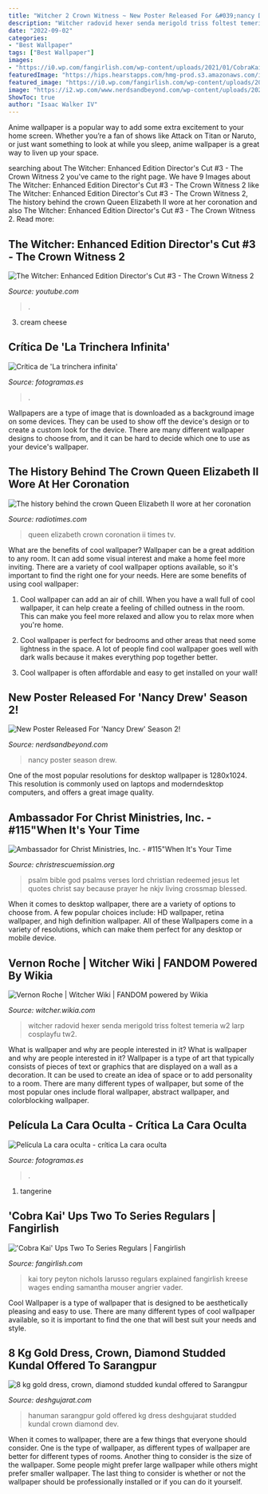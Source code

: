 ```yaml
---
title: "Witcher 2 Crown Witness ~ New Poster Released For &#039;nancy Drew&#039; Season 2!"
description: "Witcher radovid hexer senda merigold triss foltest temeria w2 larp cosplayfu tw2"
date: "2022-09-02"
categories:
- "Best Wallpaper"
tags: ["Best Wallpaper"]
images:
- "https://i0.wp.com/fangirlish.com/wp-content/uploads/2021/01/CobraKai_Season3_00_11_06_06R.jpg?resize=2048%2C1365&amp;ssl=1"
featuredImage: "https://hips.hearstapps.com/hmg-prod.s3.amazonaws.com/images/la-trinchera-infinita-1571673035.jpg?crop=0.838xw:1.00xh;0.0817xw,0&amp;resize=1200:*"
featured_image: "https://i0.wp.com/fangirlish.com/wp-content/uploads/2021/01/CobraKai_Season3_00_11_06_06R.jpg?resize=2048%2C1365&amp;ssl=1"
image: "https://i2.wp.com/www.nerdsandbeyond.com/wp-content/uploads/2020/12/nancy-poster-season-2.jpg?fit=960%2C1200&amp;ssl=1"
ShowToc: true
author: "Isaac Walker IV"
---
```



Anime wallpaper is a popular way to add some extra excitement to your home screen. Whether you’re a fan of shows like Attack on Titan or Naruto, or just want something to look at while you sleep, anime wallpaper is a great way to liven up your space.

	

		
searching about The Witcher: Enhanced Edition Director&#039;s Cut #3 - The Crown Witness 2 you've came to the right page. We have 9 Images about The Witcher: Enhanced Edition Director&#039;s Cut #3 - The Crown Witness 2 like The Witcher: Enhanced Edition Director&#039;s Cut #3 - The Crown Witness 2, The history behind the crown Queen Elizabeth II wore at her coronation and also The Witcher: Enhanced Edition Director&#039;s Cut #3 - The Crown Witness 2. Read more:
		
    
## The Witcher: Enhanced Edition Director&#039;s Cut #3 - The Crown Witness 2

<img loading=lazy src="https://i.ytimg.com/vi/cHZmiqUKjWk/maxresdefault.jpg" onerror="this.onerror=null;this.src='https://tse4.mm.bing.net/th?id=OIP.HU7DClKRdvqu89PA9Z1_owHaEK&amp;pid=15.1';" alt="The Witcher: Enhanced Edition Director&#039;s Cut #3 - The Crown Witness 2">

_Source: youtube.com_

>. 

	

3. cream cheese 

    
## Crítica De &#039;La Trinchera Infinita&#039;

<img loading=lazy src="https://hips.hearstapps.com/hmg-prod.s3.amazonaws.com/images/la-trinchera-infinita-1571673035.jpg?crop=0.838xw:1.00xh;0.0817xw,0&amp;resize=1200:*" onerror="this.onerror=null;this.src='https://tse4.mm.bing.net/th?id=OIP.OBQKKhrmmiRuPd4v1aQyEAHaDt&amp;pid=15.1';" alt="Crítica de &#039;La trinchera infinita&#039;">

_Source: fotogramas.es_

>. 

	

Wallpapers are a type of image that is downloaded as a background image on some devices. They can be used to show off the device's design or to create a custom look for the device. There are many different wallpaper designs to choose from, and it can be hard to decide which one to use as your device's wallpaper.

    
## The History Behind The Crown Queen Elizabeth II Wore At Her Coronation

<img loading=lazy src="http://media.immediate.co.uk/volatile/sites/3/2018/01/15080634-high_res-the-coronation-387d127.jpg" onerror="this.onerror=null;this.src='https://tse1.mm.bing.net/th?id=OIP.7waF3zS6hYJ5_ZMGbUYjbAHaEK&amp;pid=15.1';" alt="The history behind the crown Queen Elizabeth II wore at her coronation">

_Source: radiotimes.com_

>queen elizabeth crown coronation ii times tv. 

	

What are the benefits of cool wallpaper?
Wallpaper can be a great addition to any room. It can add some visual interest and make a home feel more inviting. There are a variety of cool wallpaper options available, so it's important to find the right one for your needs. Here are some benefits of using cool wallpaper: 
1. Cool wallpaper can add an air of chill. When you have a wall full of cool wallpaper, it can help create a feeling of chilled outness in the room. This can make you feel more relaxed and allow you to relax more when you're home. 

2. Cool wallpaper is perfect for bedrooms and other areas that need some lightness in the space. A lot of people find cool wallpaper goes well with dark walls because it makes everything pop together better. 

3. Cool wallpaper is often affordable and easy to get installed on your wall!

    
## New Poster Released For &#039;Nancy Drew&#039; Season 2!

<img loading=lazy src="https://i2.wp.com/www.nerdsandbeyond.com/wp-content/uploads/2020/12/nancy-poster-season-2.jpg?fit=960%2C1200&amp;ssl=1" onerror="this.onerror=null;this.src='https://tse1.mm.bing.net/th?id=OIP.q93VRhpX6XB7mb69zC39HAHaJQ&amp;pid=15.1';" alt="New Poster Released For &#039;Nancy Drew&#039; Season 2!">

_Source: nerdsandbeyond.com_

>nancy poster season drew. 

	

One of the most popular resolutions for desktop wallpaper is 1280x1024. This resolution is commonly used on laptops and moderndesktop computers, and offers a great image quality.

    
## Ambassador For Christ Ministries, Inc. - #115&quot;When It&#039;s Your Time

<img loading=lazy src="http://christrescuemission.org/yahoo_site_admin/assets/images/redeemed_psalm-107-1-2_multi_color.313115451_std.png" onerror="this.onerror=null;this.src='https://tse1.mm.bing.net/th?id=OIP.SJwx0q6y0iN_K15k2S7jcQAAAA&amp;pid=15.1';" alt="Ambassador for Christ Ministries, Inc. - #115&quot;When It&#039;s Your Time">

_Source: christrescuemission.org_

>psalm bible god psalms verses lord christian redeemed jesus let quotes christ say because prayer he nkjv living crossmap blessed. 

	

When it comes to desktop wallpaper, there are a variety of options to choose from. A few popular choices include: HD wallpaper, retina wallpaper, and high definition wallpaper. All of these Wallpapers come in a variety of resolutions, which can make them perfect for any desktop or mobile device. 

    
## Vernon Roche | Witcher Wiki | FANDOM Powered By Wikia

<img loading=lazy src="https://vignette.wikia.nocookie.net/witcher/images/c/c3/Tw2_full_Vernon.png/revision/latest?cb=20101016121203" onerror="this.onerror=null;this.src='https://tse2.mm.bing.net/th?id=OIP.HAwy8YjMvxHWWvFH_14JCwHaOP&amp;pid=15.1';" alt="Vernon Roche | Witcher Wiki | FANDOM powered by Wikia">

_Source: witcher.wikia.com_

>witcher radovid hexer senda merigold triss foltest temeria w2 larp cosplayfu tw2. 

	

What is wallpaper and why are people interested in it?
What is wallpaper and why are people interested in it?
Wallpaper is a type of art that typically consists of pieces of text or graphics that are displayed on a wall as a decoration. It can be used to create an idea of space or to add personality to a room. There are many different types of wallpaper, but some of the most popular ones include floral wallpaper, abstract wallpaper, and colorblocking wallpaper.

    
## Película La Cara Oculta - Crítica La Cara Oculta

<img loading=lazy src="https://hips.hearstapps.com/es.h-cdn.co/fotoes/images/peliculas/la-cara-oculta/galeria/4732190-4-esl-ES/La-cara-oculta.jpg?crop=1xw:0.75xh;center,top&amp;resize=1200:*" onerror="this.onerror=null;this.src='https://tse4.mm.bing.net/th?id=OIP.PwWnyb9IIEup8syO22ANFwHaDt&amp;pid=15.1';" alt="Película La cara oculta - crítica La cara oculta">

_Source: fotogramas.es_

>. 

	

1. tangerine 

    
## &#039;Cobra Kai&#039; Ups Two To Series Regulars | Fangirlish

<img loading=lazy src="https://i0.wp.com/fangirlish.com/wp-content/uploads/2021/01/CobraKai_Season3_00_11_06_06R.jpg?resize=2048%2C1365&amp;ssl=1" onerror="this.onerror=null;this.src='https://tse4.mm.bing.net/th?id=OIP.OAbXVKEoyrYZdr40CULSFAHaE7&amp;pid=15.1';" alt="&#039;Cobra Kai&#039; Ups Two To Series Regulars | Fangirlish">

_Source: fangirlish.com_

>kai tory peyton nichols larusso regulars explained fangirlish kreese wages ending samantha mouser angrier vader. 

	

Cool Wallpaper is a type of wallpaper that is designed to be aesthetically pleasing and easy to use. There are many different types of cool wallpaper available, so it is important to find the one that will best suit your needs and style.

    
## 8 Kg Gold Dress, Crown, Diamond Studded Kundal Offered To Sarangpur

<img loading=lazy src="https://www.deshgujarat.com/wp-content/uploads/2020/11/Hanuman.jpg" onerror="this.onerror=null;this.src='https://tse3.mm.bing.net/th?id=OIP.uvzXvFrnmZIpoUkoIHmgRgHaJ4&amp;pid=15.1';" alt="8 kg gold dress, crown, diamond studded kundal offered to Sarangpur">

_Source: deshgujarat.com_

>hanuman sarangpur gold offered kg dress deshgujarat studded kundal crown diamond dev. 

	

When it comes to wallpaper, there are a few things that everyone should consider. One is the type of wallpaper, as different types of wallpaper are better for different types of rooms. Another thing to consider is the size of the wallpaper. Some people might prefer large wallpaper while others might prefer smaller wallpaper. The last thing to consider is whether or not the wallpaper should be professionally installed or if you can do it yourself.

